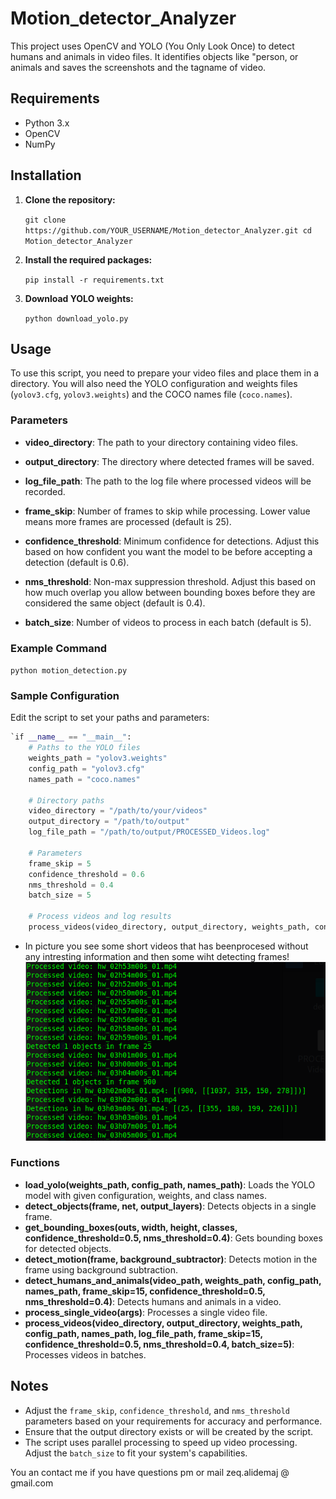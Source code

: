 # Motion_detector_Analyzer
This project uses OpenCV and YOLO (You Only Look Once) to detect humans and animals in video files. It identifies objects like "person, or animals and saves the screenshots and the tagname of video.

## Requirements

-   Python 3.x
-   OpenCV
-   NumPy

## Installation

1.  **Clone the repository:**

    `git clone https://github.com/YOUR_USERNAME/Motion_detector_Analyzer.git
    cd Motion_detector_Analyzer` 
    
2.  **Install the required packages:**
    
        
    `pip install -r requirements.txt` 
    
3.  **Download YOLO weights:**
    
    `python download_yolo.py` 
    

## Usage

To use this script, you need to prepare your video files and place them in a directory. You will also need the YOLO configuration and weights files (`yolov3.cfg`, `yolov3.weights`) and the COCO names file (`coco.names`).

### Parameters

-   **video_directory**: The path to your directory containing video files.
-   **output_directory**: The directory where detected frames will be saved.
-   **log_file_path**: The path to the log file where processed videos will be recorded.
 
-   **frame_skip**: Number of frames to skip while processing. Lower value means more frames are processed (default is 25).
-   **confidence_threshold**: Minimum confidence for detections. Adjust this based on how confident you want the model to be before accepting a detection (default is 0.6).
-   **nms_threshold**: Non-max suppression threshold. Adjust this based on how much overlap you allow between bounding boxes before they are considered the same object (default is 0.4).
-   **batch_size**: Number of videos to process in each batch (default is 5).

### Example Command

`python motion_detection.py` 

### Sample Configuration

Edit the script to set your paths and parameters:

```py
`if __name__ == "__main__":
    # Paths to the YOLO files
    weights_path = "yolov3.weights"
    config_path = "yolov3.cfg"
    names_path = "coco.names"

    # Directory paths
    video_directory = "/path/to/your/videos"
    output_directory = "/path/to/output"
    log_file_path = "/path/to/output/PROCESSED_Videos.log"
    
    # Parameters
    frame_skip = 5
    confidence_threshold = 0.6
    nms_threshold = 0.4
    batch_size = 5
    
    # Process videos and log results
    process_videos(video_directory, output_directory, weights_path, config_path, names_path, log_file_path, frame_skip, confidence_threshold, nms_threshold, batch_size)` 
```

-  In picture you see some short videos that has beenprocesed without any intresting information and then some wiht detecting frames!
![Live running](https://github.com/Z-eq/Motion_detector_Analyzer/blob/main/motion-1.png)


### Functions

-   **load_yolo(weights_path, config_path, names_path)**: Loads the YOLO model with given configuration, weights, and class names.
-   **detect_objects(frame, net, output_layers)**: Detects objects in a single frame.
-   **get_bounding_boxes(outs, width, height, classes, confidence_threshold=0.5, nms_threshold=0.4)**: Gets bounding boxes for detected objects.
-   **detect_motion(frame, background_subtractor)**: Detects motion in the frame using background subtraction.
-   **detect_humans_and_animals(video_path, weights_path, config_path, names_path, frame_skip=15, confidence_threshold=0.5, nms_threshold=0.4)**: Detects humans and animals in a video.
-   **process_single_video(args)**: Processes a single video file.
-   **process_videos(video_directory, output_directory, weights_path, config_path, names_path, log_file_path, frame_skip=15, confidence_threshold=0.5, nms_threshold=0.4, batch_size=5)**: Processes videos in batches.

## Notes

-   Adjust the `frame_skip`, `confidence_threshold`, and `nms_threshold` parameters based on your requirements for accuracy and performance.
-   Ensure that the output directory exists or will be created by the script.
-   The script uses parallel processing to speed up video processing. Adjust the `batch_size` to fit your system's capabilities.


You an contact me if you have questions  pm or mail zeq.alidemaj @ gmail.com
